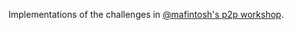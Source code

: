 Implementations of the challenges in [@mafintosh's p2p
workshop](https://p2p-workshop.mafintosh.com).
